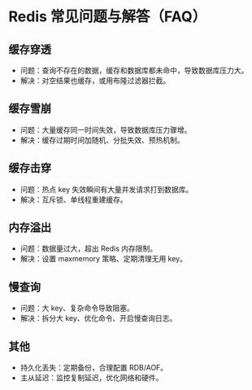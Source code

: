 # Redis 常见问题与解答（FAQ）

## 缓存穿透
- 问题：查询不存在的数据，缓存和数据库都未命中，导致数据库压力大。
- 解决：对空结果也缓存，或用布隆过滤器拦截。

## 缓存雪崩
- 问题：大量缓存同一时间失效，导致数据库压力骤增。
- 解决：缓存过期时间加随机、分批失效、预热机制。

## 缓存击穿
- 问题：热点 key 失效瞬间有大量并发请求打到数据库。
- 解决：互斥锁、单线程重建缓存。

## 内存溢出
- 问题：数据量过大，超出 Redis 内存限制。
- 解决：设置 maxmemory 策略、定期清理无用 key。

## 慢查询
- 问题：大 key、复杂命令导致阻塞。
- 解决：拆分大 key、优化命令、开启慢查询日志。

## 其他
- 持久化丢失：定期备份，合理配置 RDB/AOF。
- 主从延迟：监控复制延迟，优化网络和硬件。 